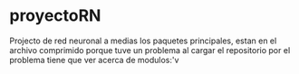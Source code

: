 # proyectoRN
Projecto de red neuronal a medias los paquetes principales, estan en el archivo comprimido porque tuve un problema al cargar el repositorio por el problema tiene que ver acerca de modulos:'v

